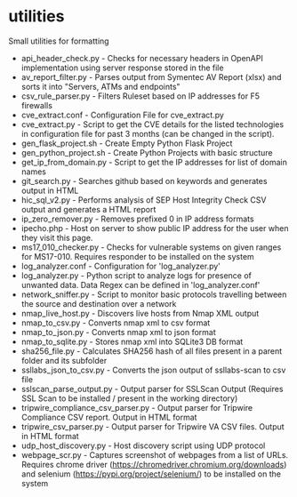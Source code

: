 # utilities

Small utilities for formatting

- api_header_check.py - Checks for necessary headers in OpenAPI implementation using server response stored in the file
- av_report_filter.py - Parses output from Symentec AV Report (xlsx) and sorts it into "Servers, ATMs and endpoints"
- csv_rule_parser.py - Filters Ruleset based on IP addresses for F5 firewalls
- cve_extract.conf - Configuration File for cve_extract.py
- cve_extract.py - Script to get the CVE details for the listed technologies in configuration file for past 3 months (can be changed in the script).
- gen_flask_project.sh - Create Empty Python Flask Project
- gen_python_project.sh - Create Python Projects with basic structure
- get_ip_from_domain.py - Script to get the IP addresses for list of domain names
- git_search.py - Searches github based on keywords and generates output in HTML
- hic_sql_v2.py - Performs analysis of SEP Host Integrity Check CSV output and generates a HTML report
- ip_zero_remover.py - Removes prefixed 0 in IP address formats
- ipecho.php - Host on server to show public IP address for the user when they visit this page.
- ms17_010_checker.py - Checks for vulnerable systems on given ranges for MS17-010. Requires responder to be installed on the system
- log_analyzer.conf - Configuration for 'log_analyzer.py'
- log_analyzer.py - Python script to analyze logs for presence of unwanted data. Data Regex can be defined in 'log_analyzer.conf'
- network_sniffer.py - Script to monitor basic protocols travelling between the source and destination over a network
- nmap_live_host.py - Discovers live hosts from Nmap XML output
- nmap_to_csv.py - Converts nmap xml to csv format
- nmap_to_json.py - Converts nmap xml to json format
- nmap_to_sqlite.py - Stores nmap xml into SQLite3 DB format
- sha256_file.py - Calculates SHA256 hash of all files present in a parent folder and its subfolder
- ssllabs_json_to_csv.py - Converts the json output of ssllabs-scan to csv file
- sslscan_parse_output.py - Output parser for SSLScan Output (Requires SSL Scan to be installed / present in the working directory)
- tripwire_compliance_csv_parser.py - Output parser for Tripwire Compliance CSV report. Output in HTML format
- tripwire_csv_parser.py - Output parser for Tripwire VA CSV files. Output in HTML format
- udp_host_discovery.py - Host discovery script using UDP protocol
- webpage_scr.py - Captures screenshot of webpages from a list of URLs. Requires chrome driver (https://chromedriver.chromium.org/downloads) and selenium (https://pypi.org/project/selenium/) to be installed on the system
